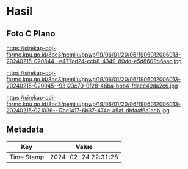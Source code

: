 # Hasil

## Foto C Plano

https://sirekap-obj-formc.kpu.go.id/3bc3/pemilu/ppwp/19/06/01/20/06/1906012006013-20240215-020844--e477cd24-ccb8-4349-80dd-e5d8609b6aac.jpg

https://sirekap-obj-formc.kpu.go.id/3bc3/pemilu/ppwp/19/06/01/20/06/1906012006013-20240215-020945--93123c70-9f28-46ba-bbb4-fdaec40da2c6.jpg

https://sirekap-obj-formc.kpu.go.id/3bc3/pemilu/ppwp/19/06/01/20/06/1906012006013-20240215-021036--17ae1417-6b37-474e-a5af-dbfaaf6a1adb.jpg


## Metadata

| Key        | Value               |
| ---------- | ------------------- |
| Time Stamp | 2024-02-24 22:31:28 |



